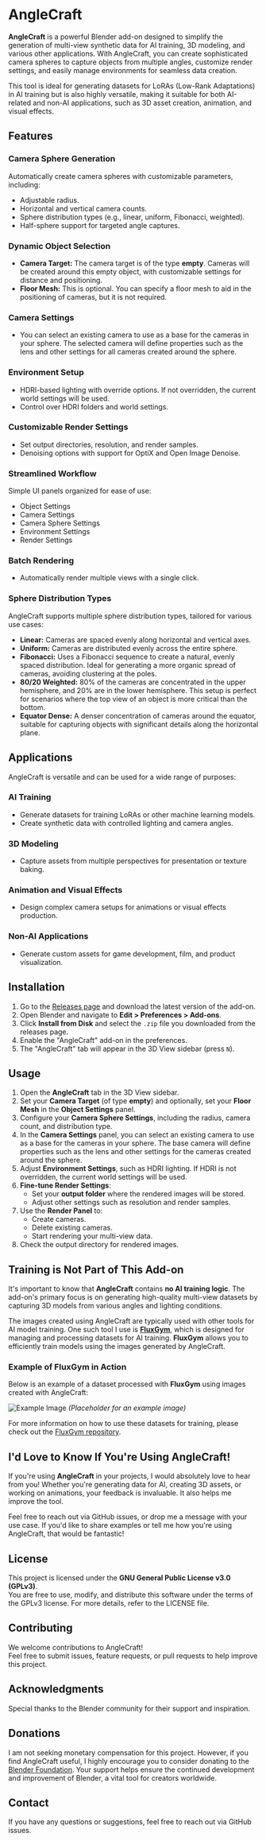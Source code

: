 # AngleCraft

**AngleCraft** is a powerful Blender add-on designed to simplify the generation of multi-view synthetic data for AI training, 3D modeling, and various other applications. With AngleCraft, you can create sophisticated camera spheres to capture objects from multiple angles, customize render settings, and easily manage environments for seamless data creation.

This tool is ideal for generating datasets for LoRAs (Low-Rank Adaptations) in AI training but is also highly versatile, making it suitable for both AI-related and non-AI applications, such as 3D asset creation, animation, and visual effects.

## Features

### Camera Sphere Generation
Automatically create camera spheres with customizable parameters, including:
- Adjustable radius.
- Horizontal and vertical camera counts.
- Sphere distribution types (e.g., linear, uniform, Fibonacci, weighted).
- Half-sphere support for targeted angle captures.

### Dynamic Object Selection
- **Camera Target:** The camera target is of the type **empty**. Cameras will be created around this empty object, with customizable settings for distance and positioning.
- **Floor Mesh:** This is optional. You can specify a floor mesh to aid in the positioning of cameras, but it is not required.

### Camera Settings
- You can select an existing camera to use as a base for the cameras in your sphere. The selected camera will define properties such as the lens and other settings for all cameras created around the sphere.

### Environment Setup
- HDRI-based lighting with override options. If not overridden, the current world settings will be used.
- Control over HDRI folders and world settings.

### Customizable Render Settings
- Set output directories, resolution, and render samples.
- Denoising options with support for OptiX and Open Image Denoise.

### Streamlined Workflow
Simple UI panels organized for ease of use:
- Object Settings
- Camera Settings
- Camera Sphere Settings
- Environment Settings
- Render Settings

### Batch Rendering
- Automatically render multiple views with a single click.

### Sphere Distribution Types
AngleCraft supports multiple sphere distribution types, tailored for various use cases:
- **Linear:** Cameras are spaced evenly along horizontal and vertical axes.
- **Uniform:** Cameras are distributed evenly across the entire sphere.
- **Fibonacci:** Uses a Fibonacci sequence to create a natural, evenly spaced distribution. Ideal for generating a more organic spread of cameras, avoiding clustering at the poles.
- **80/20 Weighted:** 80% of the cameras are concentrated in the upper hemisphere, and 20% are in the lower hemisphere. This setup is perfect for scenarios where the top view of an object is more critical than the bottom.
- **Equator Dense:** A denser concentration of cameras around the equator, suitable for capturing objects with significant details along the horizontal plane.

## Applications
AngleCraft is versatile and can be used for a wide range of purposes:

### AI Training
- Generate datasets for training LoRAs or other machine learning models.
- Create synthetic data with controlled lighting and camera angles.

### 3D Modeling
- Capture assets from multiple perspectives for presentation or texture baking.

### Animation and Visual Effects
- Design complex camera setups for animations or visual effects production.

### Non-AI Applications
- Generate custom assets for game development, film, and product visualization.

## Installation

1. Go to the [Releases page](https://github.com/glenn-de-backer/anglecraft/releases) and download the latest version of the add-on.
2. Open Blender and navigate to **Edit > Preferences > Add-ons**.
3. Click **Install from Disk** and select the `.zip` file you downloaded from the releases page.
4. Enable the "AngleCraft" add-on in the preferences.
5. The "AngleCraft" tab will appear in the 3D View sidebar (press `N`).

## Usage

1. Open the **AngleCraft** tab in the 3D View sidebar.
2. Set your **Camera Target** (of type **empty**) and optionally, set your **Floor Mesh** in the **Object Settings** panel.
3. Configure your **Camera Sphere Settings**, including the radius, camera count, and distribution type.
4. In the **Camera Settings** panel, you can select an existing camera to use as a base for the cameras in your sphere. The base camera will define properties such as the lens and other settings for the cameras created around the sphere.
5. Adjust **Environment Settings**, such as HDRI lighting. If HDRI is not overridden, the current world settings will be used.
6. **Fine-tune Render Settings**:
    - Set your **output folder** where the rendered images will be stored.
    - Adjust other settings such as resolution and render samples.
7. Use the **Render Panel** to:
    - Create cameras.
    - Delete existing cameras.
    - Start rendering your multi-view data.
8. Check the output directory for rendered images.

## Training is Not Part of This Add-on

It's important to know that **AngleCraft** contains **no AI training logic**. The add-on's primary focus is on generating high-quality multi-view datasets by capturing 3D models from various angles and lighting conditions. 

The images created using AngleCraft are typically used with other tools for AI model training. One such tool I use is **[FluxGym](https://github.com/cocktailpeanut/fluxgym)**, which is designed for managing and processing datasets for AI training. **FluxGym** allows you to efficiently train models using the images generated by AngleCraft.


### Example of FluxGym in Action

Below is an example of a dataset processed with **FluxGym** using images created with AngleCraft:

![Example Image](https://via.placeholder.com/500x300?text=FluxGym+Example+Image)  *(Placeholder for an example image)*

For more information on how to use these datasets for training, please check out the [FluxGym repository](https://github.com/cocktailpeanut/fluxgym).

## I'd Love to Know If You're Using AngleCraft!

If you're using **AngleCraft** in your projects, I would absolutely love to hear from you! Whether you're generating data for AI, creating 3D assets, or working on animations, your feedback is invaluable. It also helps me improve the tool.

Feel free to reach out via GitHub issues, or drop me a message with your use case. If you'd like to share examples or tell me how you're using AngleCraft, that would be fantastic!

## License
This project is licensed under the **GNU General Public License v3.0 (GPLv3)**.  
You are free to use, modify, and distribute this software under the terms of the GPLv3 license. For more details, refer to the LICENSE file.

## Contributing
We welcome contributions to AngleCraft!  
Feel free to submit issues, feature requests, or pull requests to help improve this project.

## Acknowledgments
Special thanks to the Blender community for their support and inspiration.

## Donations
I am not seeking monetary compensation for this project. However, if you find AngleCraft useful, I highly encourage you to consider donating to the [Blender Foundation](https://fund.blender.org/). Your support helps ensure the continued development and improvement of Blender, a vital tool for creators worldwide.

## Contact
If you have any questions or suggestions, feel free to reach out via GitHub issues.
